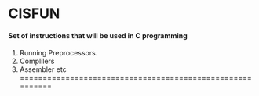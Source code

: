 # CISFUN
#### Set of instructions that will be used in C programming
1. Running Preprocessors.
2. Complilers
3. Assembler etc
==========================================================